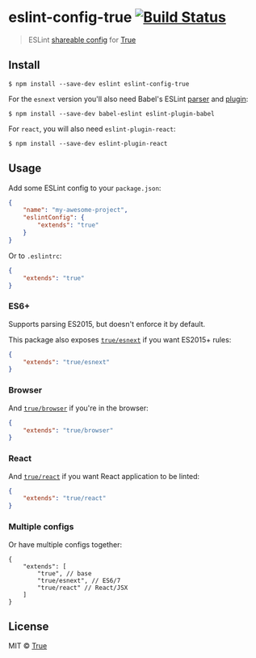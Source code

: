 # eslint-config-true [![Build Status](https://travis-ci.org/true/eslint-config.svg?branch=master)](https://travis-ci.org/true/eslint-config)

> ESLint [shareable config](http://eslint.org/docs/developer-guide/shareable-configs.html) for [True](https://true.nl)


## Install

```
$ npm install --save-dev eslint eslint-config-true
```

For the `esnext` version you'll also need Babel's ESLint [parser](https://github.com/babel/babel-eslint) and [plugin](https://github.com/babel/eslint-plugin-babel):

```
$ npm install --save-dev babel-eslint eslint-plugin-babel
```

For `react`, you will also need `eslint-plugin-react`:

```
$ npm install --save-dev eslint-plugin-react
```

## Usage

Add some ESLint config to your `package.json`:

```json
{
	"name": "my-awesome-project",
	"eslintConfig": {
		"extends": "true"
	}
}
```

Or to `.eslintrc`:

```json
{
	"extends": "true"
}
```

### ES6+

Supports parsing ES2015, but doesn't enforce it by default.

This package also exposes [`true/esnext`](esnext.js) if you want ES2015+ rules:

```json
{
	"extends": "true/esnext"
}
```

### Browser

And [`true/browser`](browser.js) if you're in the browser:

```json
{
	"extends": "true/browser"
}
```

### React

And [`true/react`](react.js) if you want React application to be linted:

```json
{
    "extends": "true/react"
}
```

### Multiple configs

Or have multiple configs together:

```
{
    "extends": [
        "true", // base
        "true/esnext", // ES6/7
        "true/react" // React/JSX
    ]
}
```

## License

MIT © [True](https://true.nl)
